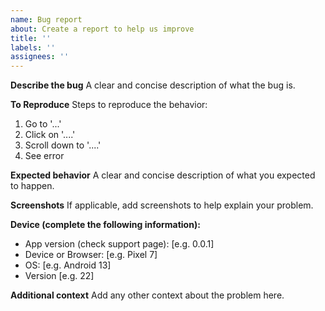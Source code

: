 ```yaml
---
name: Bug report
about: Create a report to help us improve
title: ''
labels: ''
assignees: ''
---
```


**Describe the bug**
A clear and concise description of what the bug is.

**To Reproduce**
Steps to reproduce the behavior:

1. Go to '...'
2. Click on '....'
3. Scroll down to '....'
4. See error

**Expected behavior**
A clear and concise description of what you expected to happen.

**Screenshots**
If applicable, add screenshots to help explain your problem.

**Device (complete the following information):**

- App version (check support page): [e.g. 0.0.1]
- Device or Browser: [e.g. Pixel 7]
- OS: [e.g. Android 13]
- Version [e.g. 22]

**Additional context**
Add any other context about the problem here.

